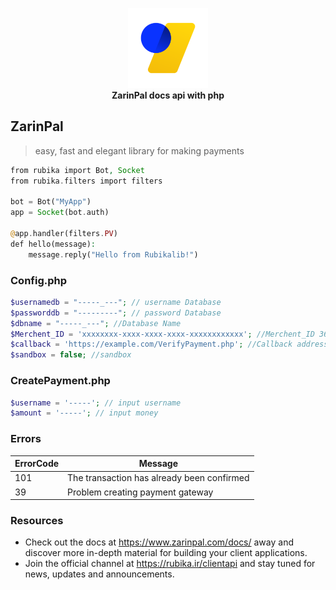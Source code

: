 <p align="center">
    <a href="https://github.com/ejazDevless/ZarinPal-docs-php/">
        <img src="https://raw.githubusercontent.com/ejazDevless/ZarinPal-docs-php/refs/heads/main/assets/logo.png" alt="ZarinPal" width="128">
    </a>
    <br>
    <b>ZarinPal docs api with php</b>
    <br>
</p>

## ZarinPal

> easy, fast and elegant library for making payments

``` PHP
from rubika import Bot, Socket
from rubika.filters import filters

bot = Bot("MyApp")
app = Socket(bot.auth)

@app.handler(filters.PV)
def hello(message):
    message.reply("Hello from Rubikalib!")
```


### Config.php

``` PHP
$usernamedb = "-----_---"; // username Database
$passworddb = "---------"; // password Database
$dbname = "-----_---"; //Database Name
$Merchent_ID = 'xxxxxxxx-xxxx-xxxx-xxxx-xxxxxxxxxxxx'; //Merchent_ID 36 character
$callback = 'https://example.com/VerifyPayment.php'; //Callback address
$sandbox = false; //sandbox
```

### CreatePayment.php

``` PHP
$username = '-----'; // input username
$amount = '-----'; // input money
```

### Errors

| ErrorCode | Message |
| ---- | ------------- |
| 101 |     The transaction has already been confirmed     |
| 39 |     Problem creating payment gateway    |

### Resources

- Check out the docs at https://www.zarinpal.com/docs/
away and discover more in-depth material for building your client applications.
- Join the official channel at https://rubika.ir/clientapi and stay tuned for news, updates and announcements.
